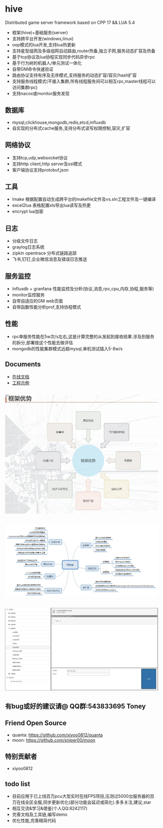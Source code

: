# hive
Distributed game server framework based on CPP 17 && LUA 5.4

* 框架(hive)+基础服务(server)
* 支持跨平台开发(windows,linux)
* oop模式的lua开发,支持lua热更新
* 支持星型组网及多级组网自动路由,router热备,独立子网,服务动态扩容及热备
* 基于tcp协议及lua协程实现同步代码异步rpc
* 基于行为树的机器人/单元测试一体化
* 自带GM命令快速验证
* 路由协议支持有序及无序模式,支持服务的动态扩容/容灾/hash扩容
* 支持服务线程模式(不接入集群,所有线程服务间可以相互rpc,master线程可以访问集群rpc)
* 支持nacos或monitor服务发现

## 数据库
  - mysql,clickhouse,mongodb,redis,etcd,influxdb
  - 自实现的分布式cache服务,支持分布式读写权限控制,容灾,扩容
  
## 网络协议
  - 支持tcp,udp,websocket协议
  - 支持http client,http server及ssl模式
  - 客户端协议支持protobuf,json

## 工具
  - lmake 根据配置自动生成跨平台的makefile文件及vs.sln工程文件及一键编译
  - excel2lua 表格配置xls导出lua读写及热更
  - encrypt lua加密

## 日志
  - 分级文件日志
  - graylog日志系统
  - zipkin opentrace 分布式链路追踪
  - 飞书,钉钉,企业微信消息及错误日志推送

## 服务监控
  - Influxdb + granfana 性能监控及分析(协议,消息,rpc,cpu,内存,协程,服务等)
  - monitor监控服务
  - 自带自适应的GM web页面
  - 自带函数性能分析prof,支持协程模式

## 性能
  - rpc单服务性能在5w次/s左右,这是计算完整的从发起到接收结果.涉及到服务的拆分,部署按这个性能去做评估
  - mongodb的性能集群模式远超mysql,单机测试插入5-8w/s
  
## Documents
  - [在线文档](https://github.com/hero1s/hive/wiki)
  - [工程示例](https://github.com/hero1s/hive_demo)
  
## ![img.png](doc/img.jpg)

## ![img.png](doc/hive.jpg)

## ![自动GM页面](doc/gm.jpg)

## 有bug或好的建议请@ QQ群:543833695 Toney

## Friend Open Source
  - quanta: https://github.com/xiyoo0812/quanta
  - moon: https://github.com/sniper00/moon

## 特别贡献者
  - xiyoo0812


## todo list 
  - 目前应用于已上线百万pcu大型实时在线FPS项目,压测过5000台服务器的百万在线全区全服,同步更新优化(部分功能会延迟或简化).多多关注,建议,star
  - 相互交流&学习&借鉴(个人QQ:8242117)
  - 完善文档及工具链,编写demo
  - 优化性能,完善精简代码
